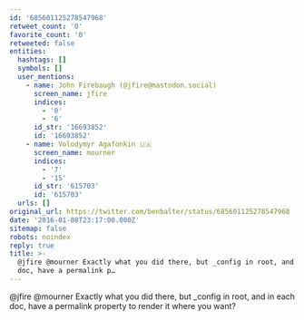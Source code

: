 ```yaml
---
id: '685601125278547968'
retweet_count: '0'
favorite_count: '0'
retweeted: false
entities:
  hashtags: []
  symbols: []
  user_mentions:
    - name: John Firebaugh (@jfire@mastodon.social)
      screen_name: jfire
      indices:
        - '0'
        - '6'
      id_str: '16693852'
      id: '16693852'
    - name: Volodymyr Agafonkin 🇺🇦
      screen_name: mourner
      indices:
        - '7'
        - '15'
      id_str: '615703'
      id: '615703'
  urls: []
original_url: https://twitter.com/benbalter/status/685601125278547968
date: '2016-01-08T23:17:00.000Z'
sitemap: false
robots: noindex
reply: true
title: >-
  @jfire @mourner Exactly what you did there, but _config in root, and in each
  doc, have a permalink p…
---
```


@jfire @mourner Exactly what you did there, but _config in root, and in each doc, have a permalink property to render it where you want?